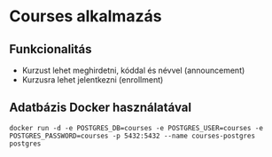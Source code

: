 # Courses alkalmazás

## Funkcionalitás

* Kurzust lehet meghirdetni, kóddal és névvel (announcement)
* Kurzusra lehet jelentkezni (enrollment)

## Adatbázis Docker használatával

```shell
docker run -d -e POSTGRES_DB=courses -e POSTGRES_USER=courses -e POSTGRES_PASSWORD=courses -p 5432:5432 --name courses-postgres postgres
```